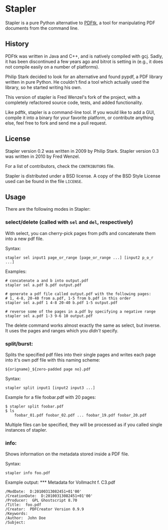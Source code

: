 Stapler
=======

Stapler is a pure Python alternative to [PDFtk][pdftk], a tool for manipulating
PDF documents from the command line.

[pdftk]: http://www.pdfhacks.com/pdftk/

History
-------
PDFtk was written in Java and C++, and
is natively compiled with gcj. Sadly, it has been discontinued a few years ago
and bitrot is setting in (e.g., it does not compile easily on a number of
platforms).

Philip Stark decided to look for an alternative and found pypdf, a PDF library
written in pure Python. He couldn't find a tool which actually used the
library, so he started writing his own.

This version of stapler is Fred Wenzel's fork of the project, with a completely
refactored source code, tests, and added functionality.

Like pdftk, stapler is a command-line tool. If you would like to add a GUI,
compile it into a binary for your favorite platform, or contribute anything else,
feel free to fork and send me a pull request.

License
-------
Stapler version 0.2 was written in 2009 by Philip Stark.
Stapler version 0.3 was written in 2010 by Fred Wenzel.

For a list of contributors, check the ``CONTRIBUTORS`` file.

Stapler is distributed under a BSD license. A copy of the BSD Style 
License used can be found in the file ``LICENSE``.

Usage
-----
There are the following modes in Stapler:

### select/delete (called with ``sel`` and ``del``, respectively)
With select, you can cherry-pick pages from pdfs and concatenate them into 
a new pdf file.

Syntax:

    stapler sel input1 page_or_range [page_or_range ...] [input2 p_o_r ...]

Examples:

    # concatenate a and b into output.pdf
    stapler sel a.pdf b.pdf output.pdf

    # generate a pdf file called output.pdf with the following pages:
    # 1, 4-8, 20-40 from a.pdf, 1-5 from b.pdf in this order
    stapler sel a.pdf 1 4-8 20-40 b.pdf 1-5 output.pdf

    # reverse some of the pages in a.pdf by specifying a negative range
    stapler sel a.pdf 1-3 9-6 10 output.pdf

The delete command works almost exactly the same as select, but inverse.
It uses the pages and ranges which you _didn't_ specify.

### split/burst:
Splits the specified pdf files into their single pages and writes each page
into it's own pdf file with this naming scheme:

    ${origname}_${zero-padded page no}.pdf

Syntax:

    stapler split input1 [input2 input3 ...]

Example for a file foobar.pdf with 20 pages:

    $ stapler split foobar.pdf
    $ ls
        foobar_01.pdf foobar_02.pdf ... foobar_19.pdf foobar_20.pdf

Multiple files can be specified, they will be processed as if you called
single instances of stapler.

### info:
Shows information on the metadata stored inside a PDF file.

Syntax:

    stapler info foo.pdf

Example output:
    *** Metadata for Vollmacht f. C3.pdf

    /ModDate:  D:20100313082451+01'00'
    /CreationDate:  D:20100313082451+01'00'
    /Producer:  GPL Ghostscript 8.70
    /Title:  foo.pdf
    /Creator:  PDFCreator Version 0.9.9
    /Keywords:  
    /Author:  John Doe
    /Subject:  
